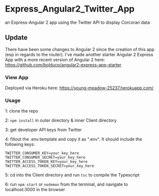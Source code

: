 # Express_Angular2_Twitter_App

an Express-Angular 2 app using the Twitter API to display Corcoran data

## Update
There have been some changes to Angular 2 since the creation of this app (esp in regards to the router). 
I've made another starter Angular 2 Express App with a more recent version of Angular 2 here: https://github.com/bolducp/angular2-express-app-starter

### View App
Deployed via Heroku here:  https://young-meadow-25237.herokuapp.com/

### Usage

1: clone the repo

2: `npm install` in outer directory & inner Client directory

3: get developer API keys from Twitter

4: fillout the .env.template and copy it as ".env". It should include the following keys:
```
TWITTER_CONSUMER_KEY=your_key_here
TWITTER_CONSUMER_SECRET=your_key_here
TWITTER_ACCESS_TOKEN_KEY=your_key_here
TWITTER_ACCESS_TOKEN_SECRET=your_key_here
```

5: cd into the Client directory and run `tsc` to compile the Typescript

6: run `npm start` or `nodemon` from the terminal, and navigate to localhost:3000 in the browser
